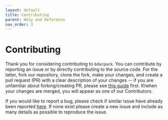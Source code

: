 ```yaml
---
layout: default
title: Contributing
parent: Help and Reference
nav_order: 3
---
```


# Contributing

Thank you for considering contributing to `bdarpack`. You can contribute by reporting an issue or by directly contributing to the source code. For the latter, fork our repository, clone the fork, make your changes, and create a pull request (PR) with a clear description of your changes -- if you are unfamiliar about forking/creating PR, please see [this guide](https://guides.github.com/activities/forking/) first. If/when your changes are merged, you will appear as one of our Contributors.

If you would like to report a bug, please check if similar issue have already been reported [here](https://github.com/BiomedDAR/copula-tabular/issues). If none exist please create a new issue and include as many details as possible to reproduce the issue.